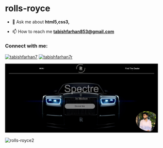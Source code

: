 # rolls-royce


- 💬 Ask me about **html5,css3,**

- 📫 How to reach me **tabishfarhan853@gmail.com**

<h3 align="left">Connect with me:</h3>
<p align="left">
<a href="https://www.linkedin.com/in/md-tabish-farhan/" target="blank"><img align="center" src="https://raw.githubusercontent.com/rahuldkjain/github-profile-readme-generator/master/src/images/icons/Social/linked-in-alt.svg" alt="tabishfarhan7" height="30" width="40" /></a>
<a href="https://www.instagram.com/tabishfarhan_7/" target="blank"><img align="center" src="https://raw.githubusercontent.com/rahuldkjain/github-profile-readme-generator/master/src/images/icons/Social/instagram.svg" alt="tabishfarhan7r" height="30" width="40" /></a>
</p>


![rolls-royce1](https://github.com/tabishfarhan7/Rolls-Royce/blob/main/assets/Screenshot%202024-11-02%20222627.png)

![rolls-royce2](https://github.com/tabishfarhan7/Rolls-Royce-/blob/main/Screenshot%202024-11-02%20222648.png)


